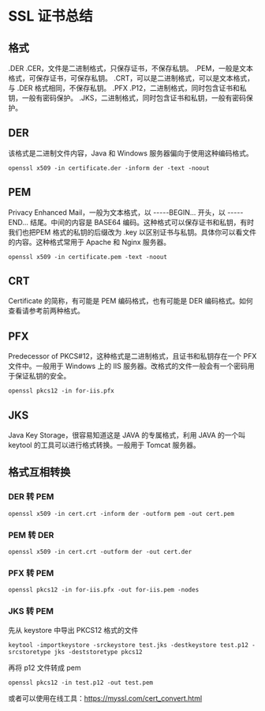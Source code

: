 # SSL 证书总结

## 格式
.DER .CER，文件是二进制格式，只保存证书，不保存私钥。
.PEM，一般是文本格式，可保存证书，可保存私钥。
.CRT，可以是二进制格式，可以是文本格式，与 .DER 格式相同，不保存私钥。
.PFX .P12，二进制格式，同时包含证书和私钥，一般有密码保护。
.JKS，二进制格式，同时包含证书和私钥，一般有密码保护。

## DER
该格式是二进制文件内容，Java 和 Windows 服务器偏向于使用这种编码格式。
```
openssl x509 -in certificate.der -inform der -text -noout
```

## PEM
Privacy Enhanced Mail，一般为文本格式，以 -----BEGIN... 开头，以 -----END... 结尾。中间的内容是 BASE64 编码。这种格式可以保存证书和私钥，有时我们也把PEM 格式的私钥的后缀改为 .key 以区别证书与私钥。具体你可以看文件的内容。这种格式常用于 Apache 和 Nginx 服务器。
```
openssl x509 -in certificate.pem -text -noout
```

## CRT
Certificate 的简称，有可能是 PEM 编码格式，也有可能是 DER 编码格式。如何查看请参考前两种格式。

## PFX
Predecessor of PKCS#12，这种格式是二进制格式，且证书和私钥存在一个 PFX 文件中。一般用于 Windows 上的 IIS 服务器。改格式的文件一般会有一个密码用于保证私钥的安全。
```
openssl pkcs12 -in for-iis.pfx
```

## JKS
Java Key Storage，很容易知道这是 JAVA 的专属格式，利用 JAVA 的一个叫 keytool 的工具可以进行格式转换。一般用于 Tomcat 服务器。

## 格式互相转换

### DER 转 PEM
```
openssl x509 -in cert.crt -inform der -outform pem -out cert.pem
```

### PEM 转 DER
```
openssl x509 -in cert.crt -outform der -out cert.der
```

### PFX 转 PEM
```
openssl pkcs12 -in for-iis.pfx -out for-iis.pem -nodes
```

### JKS 转 PEM
先从 keystore 中导出 PKCS12 格式的文件
```
keytool -importkeystore -srckeystore test.jks -destkeystore test.p12 -srcstoretype jks -deststoretype pkcs12
```
再将 p12 文件转成 pem
```
openssl pkcs12 -in test.p12 -out test.pem
```

或者可以使用在线工具：https://myssl.com/cert_convert.html